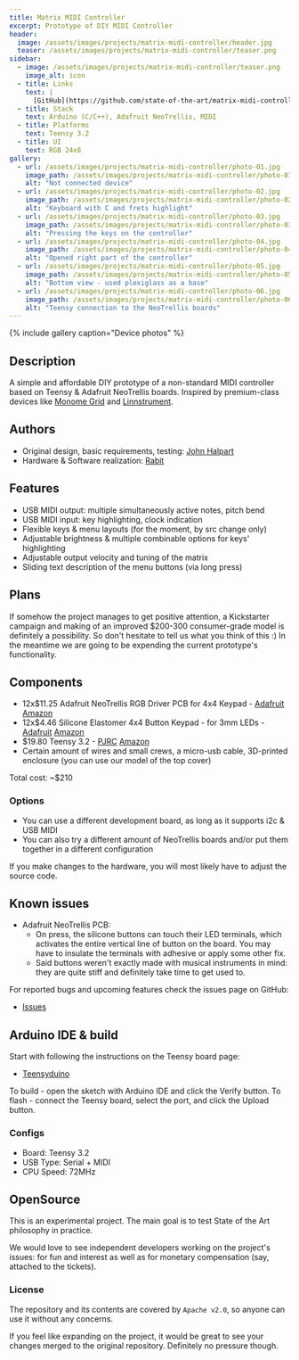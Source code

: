 ```yaml
---
title: Matrix MIDI Controller
excerpt: Prototype of DIY MIDI Controller
header:
  image: /assets/images/projects/matrix-midi-controller/header.jpg
  teaser: /assets/images/projects/matrix-midi-controller/teaser.png
sidebar:
  - image: /assets/images/projects/matrix-midi-controller/teaser.png
    image_alt: icon
  - title: Links
    text: |
      [GitHub](https://github.com/state-of-the-art/matrix-midi-controller)
  - title: Stack
    text: Arduino (C/C++), Adafruit NeoTrellis, MIDI
  - title: Platforms
    text: Teensy 3.2
  - title: UI
    text: RGB 24x8
gallery:
  - url: /assets/images/projects/matrix-midi-controller/photo-01.jpg
    image_path: /assets/images/projects/matrix-midi-controller/photo-01.jpg
    alt: "Not connected device"
  - url: /assets/images/projects/matrix-midi-controller/photo-02.jpg
    image_path: /assets/images/projects/matrix-midi-controller/photo-02.jpg
    alt: "Keyboard with C and frets highlight"
  - url: /assets/images/projects/matrix-midi-controller/photo-03.jpg
    image_path: /assets/images/projects/matrix-midi-controller/photo-03.jpg
    alt: "Pressing the keys on the controller"
  - url: /assets/images/projects/matrix-midi-controller/photo-04.jpg
    image_path: /assets/images/projects/matrix-midi-controller/photo-04.jpg
    alt: "Opened right part of the controller"
  - url: /assets/images/projects/matrix-midi-controller/photo-05.jpg
    image_path: /assets/images/projects/matrix-midi-controller/photo-05.jpg
    alt: "Bottom view - used plexiglass as a base"
  - url: /assets/images/projects/matrix-midi-controller/photo-06.jpg
    image_path: /assets/images/projects/matrix-midi-controller/photo-06.jpg
    alt: "Teensy connection to the NeoTrellis boards"
---
```


{% include gallery caption="Device photos" %}

## Description

A simple and affordable DIY prototype of a non-standard MIDI controller based on Teensy & Adafruit NeoTrellis boards.
Inspired by premium-class devices like [Monome Grid](https://monome.org/docs/grid/) and
[Linnstrument](http://www.rogerlinndesign.com/linnstrument.html).

## Authors

* Original design, basic requirements, testing: [John Halpart](https://github.com/memorylick)
* Hardware & Software realization: [Rabit](https://github.com/rabits)

## Features

* USB MIDI output: multiple simultaneously active notes, pitch bend
* USB MIDI input: key highlighting, clock indication
* Flexible keys & menu layouts (for the moment, by src change only)
* Adjustable brightness & multiple combinable options for keys' highlighting
* Adjustable output velocity and tuning of the matrix
* Sliding text description of the menu buttons (via long press)

## Plans

If somehow the project manages to get positive attention, a Kickstarter campaign and making of an improved $200-300
consumer-grade model is definitely a possibility. So don't hesitate to tell us what you think of this :) In the meantime we
are going to be expending the current prototype's functionality. 

## Components

* 12x$11.25 Adafruit NeoTrellis RGB Driver PCB for 4x4 Keypad - [Adafruit](https://www.adafruit.com/product/3954)
[Amazon](https://www.amazon.com/dp/B07L5Y9M2P/)
* 12x$4.46 Silicone Elastomer 4x4 Button Keypad - for 3mm LEDs - [Adafruit](https://www.adafruit.com/product/1611)
[Amazon](https://www.amazon.com/dp/B00SK8O5D2/)
* $19.80 Teensy 3.2 - [PJRC](https://www.pjrc.com/store/teensy32.html)
[Amazon](https://www.amazon.com/dp/B015M3K5NG/)
* Certain amount of wires and small crews, a micro-usb cable, 3D-printed enclosure (you can use our model of the top cover)

Total cost: ~$210

### Options

* You can use a different development board, as long as it supports i2c & USB MIDI
* You can also try a different amount of NeoTrellis boards and/or put them together in a different configuration

If you make changes to the hardware, you will most likely have to adjust the source code.

## Known issues

* Adafruit NeoTrellis PCB:
    * On press, the silicone buttons can touch their LED terminals, which activates the entire vertical line of button on
    the board. You may have to insulate the terminals with adhesive or apply some other fix.
    * Said buttons weren't exactly made with musical instruments in mind: they are quite stiff and definitely take time
    to get used to.

For reported bugs and upcoming features check the issues page on GitHub:
* [Issues](https://github.com/state-of-the-art/matrix-midi-controller/issues)

## Arduino IDE & build

Start with following the instructions on the Teensy board page:

* [Teensyduino](https://www.pjrc.com/teensy/td_download.html)

To build - open the sketch with Arduino IDE and click the Verify button.
To flash - connect the Teensy board, select the port, and click the Upload button.

### Configs

* Board: Teensy 3.2
* USB Type: Serial + MIDI
* CPU Speed: 72MHz

## OpenSource

This is an experimental project. The main goal is to test State of the Art philosophy in practice.

We would love to see independent developers working on the project's issues: for fun and interest as well as for monetary
compensation (say, attached to the tickets).

### License

The repository and its contents are covered by `Apache v2.0`, so anyone can use it without any concerns.

If you feel like expanding on the project, it would be great to see your changes merged to the original repository.
Definitely no pressure though.
